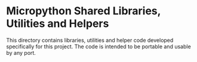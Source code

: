 # Micropython Shared Libraries, Utilities and Helpers

This directory contains libraries, utilities and helper code developed
specifically for this project.  The code is intended to be portable and
usable by any port.
